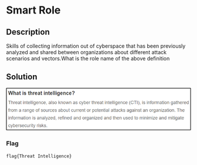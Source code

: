 # Smart Role

## Description
Skills of collecting information out of cyberspace that has been previously analyzed and shared between organizations about different attack scenarios and vectors.What is the role name of the above definition 

## Solution

<p align="center">
    <img src="./img.png">
</p>

### Flag
```
flag{Threat Intelligence}
```